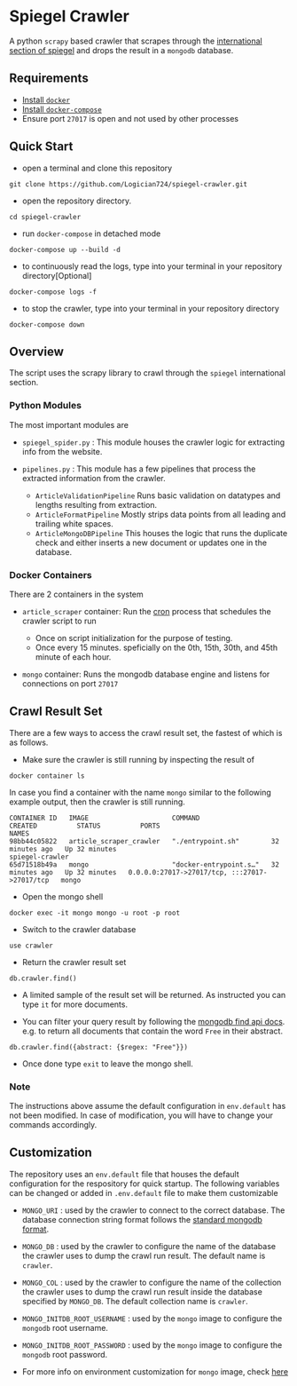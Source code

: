 # Spiegel Crawler
A python `scrapy` based crawler that scrapes through the [international section of spiegel](https://www.spiegel.de/international/) and drops the result in a `mongodb` database.

## Requirements
- [Install `docker`](https://docs.docker.com/engine/install/)
- [Install `docker-compose`](https://docs.docker.com/compose/install/)
- Ensure port `27017` is open and not used by other processes

## Quick Start
- open a terminal and clone this repository
```
git clone https://github.com/Logician724/spiegel-crawler.git 
```
- open the repository directory. 
```
cd spiegel-crawler
```
- run `docker-compose` in detached mode
```
docker-compose up --build -d  
```
- to continuously read the logs, type into your terminal in your repository directory[Optional]
```
docker-compose logs -f
```
- to stop the crawler, type into your terminal in your repository directory
```
docker-compose down
```

## Overview
The script uses the scrapy library to crawl through the `spiegel` international section.

### Python Modules
The most important modules are
- `spiegel_spider.py` : This module houses the crawler logic for extracting info from the website.
- `pipelines.py` : This module has a few pipelines that process the extracted information from the crawler.

    - `ArticleValidationPipeline` Runs basic validation on datatypes and lengths resulting from extraction.
    - `ArticleFormatPipeline` Mostly strips data points from all leading and trailing white spaces.
    - `ArticleMongoDBPipeline` This houses the logic that runs the duplicate check and either inserts a new document or updates one in the database.

### Docker Containers
There are 2 containers in the system

- `article_scraper` container: Run the [cron](https://wiki.debian.org/cron) process that schedules the crawler script to run

    - Once on script initialization for the purpose of testing.
    - Once every 15 minutes. speficially on the 0th, 15th, 30th, and 45th minute of each hour.
- `mongo` container: Runs the mongodb database engine and listens for connections on port `27017` 

## Crawl Result Set

There are a few ways to access the crawl result set, the fastest of which is as follows.
- Make sure the crawler is still running by inspecting the result of
```
docker container ls
```
In case you find a container with the name `mongo` similar to the following example output, then the crawler is still running.
```
CONTAINER ID   IMAGE                     COMMAND                  CREATED          STATUS          PORTS                                           NAMES
98bb44c05822   article_scraper_crawler   "./entrypoint.sh"        32 minutes ago   Up 32 minutes                                                   spiegel-crawler
65d71518b49a   mongo                     "docker-entrypoint.s…"   32 minutes ago   Up 32 minutes   0.0.0.0:27017->27017/tcp, :::27017->27017/tcp   mongo
```
- Open the mongo shell
```
docker exec -it mongo mongo -u root -p root
```
- Switch to the crawler database
```
use crawler
```
- Return the crawler result set
```
db.crawler.find()
```
- A limited sample of the result set will be returned. As instructed you can type `it` for more documents.

- You can filter your query result by following the [mongodb find api docs](https://docs.mongodb.com/manual/reference/method/db.collection.find/). e.g. to return all documents that contain the word `Free` in their abstract.

```
db.crawler.find({abstract: {$regex: "Free"}})
```
- Once done type `exit` to leave the mongo shell.

### Note
The instructions above assume the default configuration in `env.default` has not been modified. In case of modification, you will have to change your commands accordingly.

## Customization

The repository uses an `env.default` file that houses the default configuration for the respository for quick startup. The following variables can be changed or added in `.env.default` file to make them customizable

- `MONGO_URI` : used by the crawler to connect to the correct database. The database connection string format follows the [standard mongodb format](https://docs.mongodb.com/manual/reference/connection-string/).

- `MONGO_DB` : used by the crawler to configure the name of the database the crawler uses to dump the crawl run result. The default name is `crawler`.

- `MONGO_COL` : used by the crawler to configure the name of the collection the crawler uses to dump the crawl run result inside the database specified by `MONGO_DB`. The default collection name is `crawler`.

- `MONGO_INITDB_ROOT_USERNAME` : used by the `mongo` image to configure the `mongodb` root username.

- `MONGO_INITDB_ROOT_PASSWORD` : used by the `mongo` image to configure the `mongodb` root password.

- For more info on environment customization for `mongo` image, check [here](https://hub.docker.com/_/mongo/)
